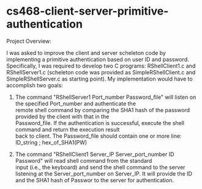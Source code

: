 # cs468-client-server-primitive-authentication

Project Overview:

I was  asked  to  improve  the  client  and  server  scheleton code by implementing  a  primitive  authentication based
on   user   ID   and   password.   Specifically, I was required to develop   two   C   programs: RShellClient1.c  and
RShellServer1.c  (scheleton code was provided as SimpleRShellClient.c  and SimpleRShellServer.c as starting point).
My implementation would have to accomplish two goals:

1. The command "RShellServer1  Port_number   Password_file"  will  listen  on  the  specified Port_number  and  authenticate the  
remote  shell  command  by comparing  the  SHA1 hash  of  the password  provided  by  the  client  with  that in  the  
Password_file.  If  the  authentication  is successful,  execute  the  shell  command  and  return  the execution result  
back  to  client.  The Password_file should contain one or more line: ID_string ; hex_of_SHA1(PW) 

2. The command "RShellClient1 Server_IP  Server_port_number  ID  Password" will read  shell  command  from  the  standard  
input  (i.e.,  the  keyboard)  and  send  the  shell  command  to the server listening at the Server_port_number on Server_IP.
It will provide the ID and the SHA1 hash of Passwor to the server for authentication.
